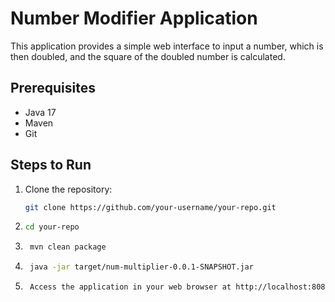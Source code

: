 # Number Modifier Application

This application provides a simple web interface to input a number, which is then doubled, and the square of the doubled number is calculated.

## Prerequisites

- Java 17
- Maven
- Git

## Steps to Run

1. Clone the repository:

   ```bash
   git clone https://github.com/your-username/your-repo.git

2.
   ```bash  
   cd your-repo
3.
   ```bash
    mvn clean package

4.   
   ```bash
    java -jar target/num-multiplier-0.0.1-SNAPSHOT.jar

5.   
   ```bash
    Access the application in your web browser at http://localhost:8080.
